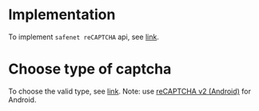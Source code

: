 # Implementation
To implement `safenet reCAPTCHA` api, see [link](https://developer.android.com/training/safetynet/recaptcha.html).

# Choose type of captcha
To choose the valid type, see [link](https://developers.google.com/recaptcha/docs/versions).
Note: use [reCAPTCHA v2 (Android)](https://developers.google.com/recaptcha/docs/versions#recaptcha_v2_android) for Android.

